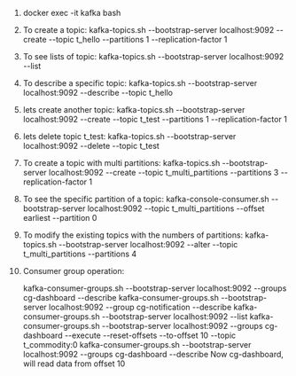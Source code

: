 1. docker exec -it kafka bash

2. To create a topic: kafka-topics.sh --bootstrap-server localhost:9092 --create --topic t_hello --partitions 1 --replication-factor 1

3. To see lists of topic: kafka-topics.sh --bootstrap-server localhost:9092 --list

4. To describe a specific topic: kafka-topics.sh --bootstrap-server localhost:9092 --describe --topic t_hello

5. lets create another topic: kafka-topics.sh --bootstrap-server localhost:9092 --create --topic t_test --partitions 1 --replication-factor 1

6. lets delete topic t_test: kafka-topics.sh --bootstrap-server localhost:9092 --delete --topic t_test

7. To create a topic with multi partitions: kafka-topics.sh --bootstrap-server localhost:9092 --create --topic t_multi_partitions --partitions 3 --replication-factor 1

8. To see the specific partition of a topic: kafka-console-consumer.sh --bootstrap-server localhost:9092 --topic t_multi_partitions --offset earliest --partition 0

9. To modify the existing topics with the numbers of partitions: kafka-topics.sh --bootstrap-server localhost:9092 --alter --topic t_multi_partitions --partitions 4

10. Consumer group operation: 

    kafka-consumer-groups.sh --bootstrap-server localhost:9092 --groups cg-dashboard --describe
    kafka-consumer-groups.sh --bootstrap-server localhost:9092 --group cg-notification --describe
    kafka-consumer-groups.sh --bootstrap-server localhost:9092 --list
    kafka-consumer-groups.sh --bootstrap-server localhost:9092 --groups cg-dashboard --execute --reset-offsets --to-offset 10 --topic t_commodity:0
    kafka-consumer-groups.sh --bootstrap-server localhost:9092 --groups cg-dashboard --describe
    Now cg-dashboard, will read data from offset 10
